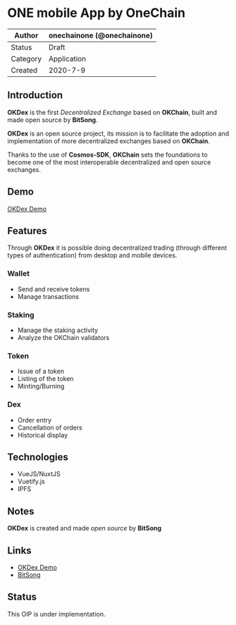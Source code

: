 # ONE mobile App by OneChain

| Author   | onechainone (@onechainone) |
| -------- | ------------------------ |
| Status   | Draft                    |
| Category | Application              |
| Created  | 2020-7-9                |

## Introduction

**OKDex** is the first _Decentralized Exchange_ based on **OKChain**, built and made open source by **BitSong**.

**OKDex** is an open source project, its mission is to facilitate the adoption and implementation of more decentralized exchanges based on **OKChain**.

Thanks to the use of **Cosmos-SDK**, **OKChain** sets the foundations to become one of the most interoperable decentralized and open source exchanges.

## Demo

[OKDex Demo](https://okdex.xyz)

## Features

Through **OKDex** it is possible doing decentralized trading (through different types of authentication) from desktop and mobile devices.

### Wallet

- Send and receive tokens
- Manage transactions

### Staking

- Manage the staking activity
- Analyze the OKChain validators

### Token

- Issue of a token
- Listing of the token
- Minting/Burning

### Dex

- Order entry
- Cancellation of orders
- Historical display

## Technologies

- VueJS/NuxtJS
- Vuetify.js
- IPFS

## Notes

**OKDex** is created and made _open source_ by **BitSong**

## Links

- [OKDex Demo](https://okdex.xyz)
- [BitSong](https://bitsong.io)

## Status

This OIP is under implementation.
